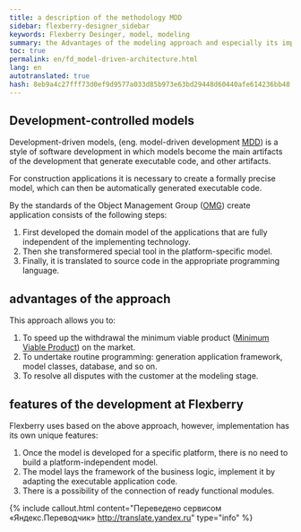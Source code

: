 ```yaml
--- 
title: a description of the methodology MDD 
sidebar: flexberry-designer_sidebar 
keywords: Flexberry Desinger, model, modeling 
summary: the Advantages of the modeling approach and especially its implementation on Flexberry 
toc: true 
permalink: en/fd_model-driven-architecture.html 
lang: en 
autotranslated: true 
hash: 8eb9a4c27fff73d0ef9d9577a033d85b973e63bd29448d60440afe614236bb48 
--- 
```


## Development-controlled models 

Development-driven models, (eng. model-driven development [MDD](http://ru.wikipedia.org/wiki/Model_Driven_Architecture)) is a style of software development in which models become the main artifacts of the development that generate executable code, and other artifacts. 

For construction applications it is necessary to create a formally precise model, which can then be automatically generated executable code. 

By the standards of the Object Management Group ([OMG](http://ru.wikipedia.org/wiki/Object_Management_Group)) create application consists of the following steps: 
1. First developed the domain model of the applications that are fully independent of the implementing technology. 
2. Then she transformered special tool in the platform-specific model. 
3. Finally, it is translated to source code in the appropriate programming language. 

## advantages of the approach 

This approach allows you to: 
1. To speed up the withdrawal the minimum viable product ([Minimum Viable Product](http://en.wikipedia.org/wiki/Minimum_viable_product)) on the market. 
2. To undertake routine programming: generation application framework, model classes, database, and so on. 
3. To resolve all disputes with the customer at the modeling stage. 

## features of the development at Flexberry 

Flexberry uses based on the above approach, however, implementation has its own unique features: 

1. Once the model is developed for a specific platform, there is no need to build a platform-independent model. 
2. The model lays the framework of the business logic, implement it by adapting the executable application code. 
3. There is a possibility of the connection of ready functional modules. 




{% include callout.html content="Переведено сервисом «Яндекс.Переводчик» <http://translate.yandex.ru>" type="info" %}